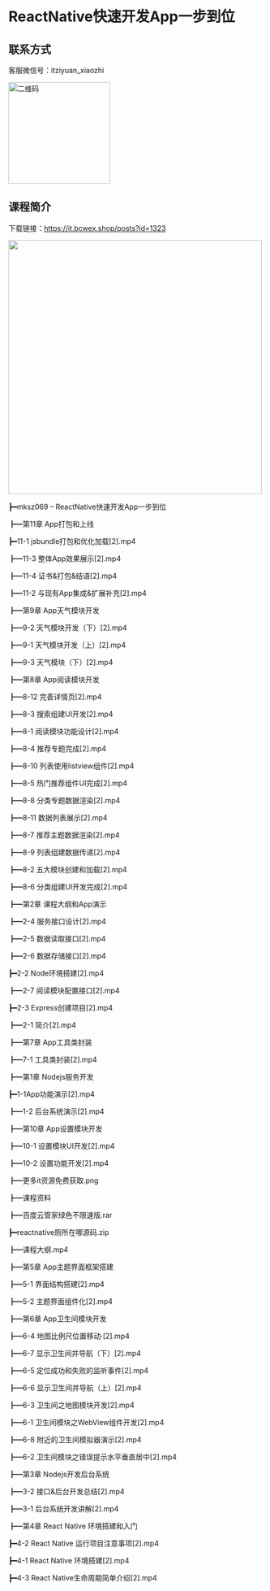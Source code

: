 # ReactNative快速开发App一步到位

## 联系方式

客服微信号：itziyuan_xiaozhi

<img src="https://ziyuanyun.oss-cn-guangzhou.aliyuncs.com/common/20240614073449/666b82192834a.jpg" width="200" height="200" alt="二维码">

## 课程简介

下载链接：https://it.bcwex.shop/posts?id=1323

<img src="https://ziyuanyun.oss-cn-guangzhou.aliyuncs.com/yun/20240515153704/664466202f045.jpg" width="500" alt="">

  ┣━mksz069 &#8211; ReactNative快速开发App一步到位

 ┣━第11章 App打包和上线

 ┣━11-1 jsbundle打包和优化加载[2].mp4

 ┣━11-3 整体App效果展示[2].mp4

 ┣━11-4 证书&amp;打包&amp;结语[2].mp4

 ┣━11-2 与现有App集成&amp;扩展补充[2].mp4

 ┣━第9章 App天气模块开发

 ┣━9-2 天气模块开发（下）[2].mp4

 ┣━9-1 天气模块开发（上）[2].mp4

 ┣━9-3 天气模块（下）[2].mp4

 ┣━第8章 App阅读模块开发

 ┣━8-12 完善详情页[2].mp4

 ┣━8-3 搜索组建UI开发[2].mp4

 ┣━8-1 阅读模块功能设计[2].mp4

 ┣━8-4 推荐专题完成[2].mp4

 ┣━8-10 列表使用listview组件[2].mp4

 ┣━8-5 热门推荐组件UI完成[2].mp4

 ┣━8-8 分类专题数据渲染[2].mp4

 ┣━8-11 数据列表展示[2].mp4

 ┣━8-7 推荐主题数据渲染[2].mp4

 ┣━8-9 列表组建数据传递[2].mp4

 ┣━8-2 五大模块创建和加载[2].mp4

 ┣━8-6 分类组建UI开发完成[2].mp4

 ┣━第2章 课程大纲和App演示

 ┣━2-4 服务接口设计[2].mp4

 ┣━2-5 数据读取接口[2].mp4

 ┣━2-6 数据存储接口[2].mp4

 ┣━2-2 Node环境搭建[2].mp4

 ┣━2-7 阅读模块配置接口[2].mp4

 ┣━2-3 Express创建项目[2].mp4

 ┣━2-1 简介[2].mp4

 ┣━第7章 App工具类封装

 ┣━7-1 工具类封装[2].mp4

 ┣━第1章 Nodejs服务开发

 ┣━1-1App功能演示[2].mp4

 ┣━1-2 后台系统演示[2].mp4

 ┣━第10章 App设置模块开发

 ┣━10-1 设置模块UI开发[2].mp4

 ┣━10-2 设置功能开发[2].mp4

 ┣━更多it资源免费获取.png

 ┣━课程资料

 ┣━百度云管家绿色不限速版.rar

 ┣━reactnative厕所在哪源码.zip

 ┣━课程大纲.mp4

 ┣━第5章 App主题界面框架搭建

 ┣━5-1 界面结构搭建[2].mp4

 ┣━5-2 主题界面组件化[2].mp4

 ┣━第6章 App卫生间模块开发

 ┣━6-4 地图比例尺位置移动·[2].mp4

 ┣━6-7 显示卫生间并导航（下）[2].mp4

 ┣━6-5 定位成功和失败的监听事件[2].mp4

 ┣━6-6 显示卫生间并导航（上）[2].mp4

 ┣━6-3 卫生间之地图模块开发[2].mp4

 ┣━6-1 卫生间模块之WebView组件开发[2].mp4

 ┣━6-8 附近的卫生间模拟器演示[2].mp4

 ┣━6-2 卫生间模块之错误提示水平垂直居中[2].mp4

 ┣━第3章 Nodejs开发后台系统

 ┣━3-2 接口&amp;后台开发总结[2].mp4

 ┣━3-1 后台系统开发讲解[2].mp4

 ┣━第4章 React Native 环境搭建和入门

 ┣━4-2 React Native 运行项目注意事项[2].mp4

 ┣━4-1 React Native 环境搭建[2].mp4

 ┣━4-3 React Native生命周期简单介绍[2].mp4

  